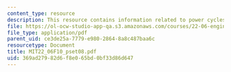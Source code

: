 ```yaml
---
content_type: resource
description: This resource contains information related to power cycles.
file: https://ol-ocw-studio-app-qa.s3.amazonaws.com/courses/22-06-engineering-of-nuclear-systems-fall-2010/369ad27982d6f8e065bd0bf33d86d647_MIT22_06F10_pset08.pdf
file_type: application/pdf
parent_uid: ce3de25a-7779-e980-2864-8a8c487baa6c
resourcetype: Document
title: MIT22_06F10_pset08.pdf
uid: 369ad279-82d6-f8e0-65bd-0bf33d86d647
---
```

